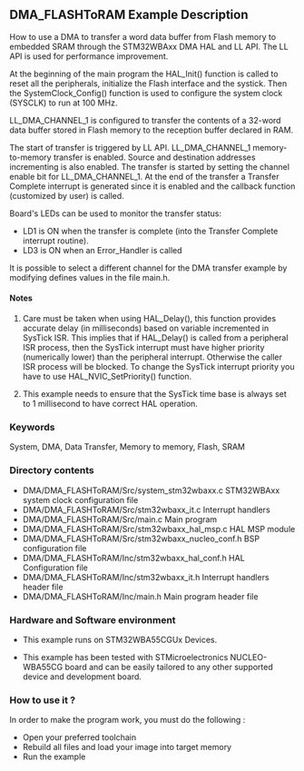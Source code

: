 ## <b>DMA_FLASHToRAM Example Description</b>

How to use a DMA to transfer a word data buffer from Flash memory to embedded
SRAM through the STM32WBAxx DMA HAL and LL API. The LL API is used for 
performance improvement.

At the beginning of the main program the HAL_Init() function is called to reset
all the peripherals, initialize the Flash interface and the systick.
Then the SystemClock_Config() function is used to configure the system
clock (SYSCLK) to run at 100 MHz.

LL_DMA_CHANNEL_1 is configured to transfer the contents of a 32-word data
buffer stored in Flash memory to the reception buffer declared in RAM.

The start of transfer is triggered by LL API. LL_DMA_CHANNEL_1 memory-to-memory
transfer is enabled. Source and destination addresses incrementing is also enabled.
The transfer is started by setting the channel enable bit for LL_DMA_CHANNEL_1.
At the end of the transfer a Transfer Complete interrupt is generated since it
is enabled and the callback function (customized by user) is called.

Board's LEDs can be used to monitor the transfer status:

 - LD1 is ON when the transfer is complete (into the Transfer Complete interrupt
   routine).
 - LD3 is ON when an Error_Handler is called

It is possible to select a different channel for the DMA transfer
example by modifying defines values in the file main.h.

#### <b>Notes</b>

 1. Care must be taken when using HAL_Delay(), this function provides accurate delay (in milliseconds)
    based on variable incremented in SysTick ISR. This implies that if HAL_Delay() is called from
    a peripheral ISR process, then the SysTick interrupt must have higher priority (numerically lower)
    than the peripheral interrupt. Otherwise the caller ISR process will be blocked.
    To change the SysTick interrupt priority you have to use HAL_NVIC_SetPriority() function.

 2. This example needs to ensure that the SysTick time base is always set to 1 millisecond
    to have correct HAL operation.

### <b>Keywords</b>

System, DMA, Data Transfer, Memory to memory, Flash, SRAM

### <b>Directory contents</b>

  - DMA/DMA_FLASHToRAM/Src/system_stm32wbaxx.c      STM32WBAxx system clock configuration file
  - DMA/DMA_FLASHToRAM/Src/stm32wbaxx_it.c          Interrupt handlers
  - DMA/DMA_FLASHToRAM/Src/main.c                   Main program
  - DMA/DMA_FLASHToRAM/Src/stm32wbaxx_hal_msp.c     HAL MSP module
  - DMA/DMA_FLASHToRAM/Src/stm32wbaxx_nucleo_conf.h BSP configuration file
  - DMA/DMA_FLASHToRAM/Inc/stm32wbaxx_hal_conf.h    HAL Configuration file
  - DMA/DMA_FLASHToRAM/Inc/stm32wbaxx_it.h          Interrupt handlers header file
  - DMA/DMA_FLASHToRAM/Inc/main.h                   Main program header file

### <b>Hardware and Software environment</b>

  - This example runs on STM32WBA55CGUx Devices.

  - This example has been tested with STMicroelectronics NUCLEO-WBA55CG
    board and can be easily tailored to any other supported device
    and development board.

### <b>How to use it ?</b>

In order to make the program work, you must do the following :

 - Open your preferred toolchain
 - Rebuild all files and load your image into target memory
 - Run the example


